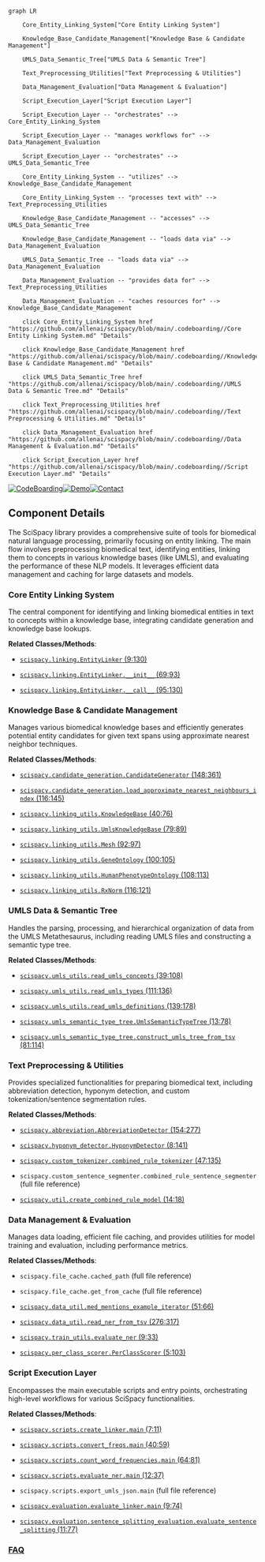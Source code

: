 ```mermaid

graph LR

    Core_Entity_Linking_System["Core Entity Linking System"]

    Knowledge_Base_Candidate_Management["Knowledge Base & Candidate Management"]

    UMLS_Data_Semantic_Tree["UMLS Data & Semantic Tree"]

    Text_Preprocessing_Utilities["Text Preprocessing & Utilities"]

    Data_Management_Evaluation["Data Management & Evaluation"]

    Script_Execution_Layer["Script Execution Layer"]

    Script_Execution_Layer -- "orchestrates" --> Core_Entity_Linking_System

    Script_Execution_Layer -- "manages workflows for" --> Data_Management_Evaluation

    Script_Execution_Layer -- "orchestrates" --> UMLS_Data_Semantic_Tree

    Core_Entity_Linking_System -- "utilizes" --> Knowledge_Base_Candidate_Management

    Core_Entity_Linking_System -- "processes text with" --> Text_Preprocessing_Utilities

    Knowledge_Base_Candidate_Management -- "accesses" --> UMLS_Data_Semantic_Tree

    Knowledge_Base_Candidate_Management -- "loads data via" --> Data_Management_Evaluation

    UMLS_Data_Semantic_Tree -- "loads data via" --> Data_Management_Evaluation

    Data_Management_Evaluation -- "provides data for" --> Text_Preprocessing_Utilities

    Data_Management_Evaluation -- "caches resources for" --> Knowledge_Base_Candidate_Management

    click Core_Entity_Linking_System href "https://github.com/allenai/scispacy/blob/main/.codeboarding//Core Entity Linking System.md" "Details"

    click Knowledge_Base_Candidate_Management href "https://github.com/allenai/scispacy/blob/main/.codeboarding//Knowledge Base & Candidate Management.md" "Details"

    click UMLS_Data_Semantic_Tree href "https://github.com/allenai/scispacy/blob/main/.codeboarding//UMLS Data & Semantic Tree.md" "Details"

    click Text_Preprocessing_Utilities href "https://github.com/allenai/scispacy/blob/main/.codeboarding//Text Preprocessing & Utilities.md" "Details"

    click Data_Management_Evaluation href "https://github.com/allenai/scispacy/blob/main/.codeboarding//Data Management & Evaluation.md" "Details"

    click Script_Execution_Layer href "https://github.com/allenai/scispacy/blob/main/.codeboarding//Script Execution Layer.md" "Details"

```

[![CodeBoarding](https://img.shields.io/badge/Generated%20by-CodeBoarding-9cf?style=flat-square)](https://github.com/CodeBoarding/GeneratedOnBoardings)[![Demo](https://img.shields.io/badge/Try%20our-Demo-blue?style=flat-square)](https://www.codeboarding.org/demo)[![Contact](https://img.shields.io/badge/Contact%20us%20-%20contact@codeboarding.org-lightgrey?style=flat-square)](mailto:contact@codeboarding.org)



## Component Details



The SciSpacy library provides a comprehensive suite of tools for biomedical natural language processing, primarily focusing on entity linking. The main flow involves preprocessing biomedical text, identifying entities, linking them to concepts in various knowledge bases (like UMLS), and evaluating the performance of these NLP models. It leverages efficient data management and caching for large datasets and models.



### Core Entity Linking System

The central component for identifying and linking biomedical entities in text to concepts within a knowledge base, integrating candidate generation and knowledge base lookups.





**Related Classes/Methods**:



- <a href="https://github.com/allenai/scispacy/blob/master/scispacy/linking.py#L9-L130" target="_blank" rel="noopener noreferrer">`scispacy.linking.EntityLinker` (9:130)</a>

- <a href="https://github.com/allenai/scispacy/blob/master/scispacy/linking.py#L69-L93" target="_blank" rel="noopener noreferrer">`scispacy.linking.EntityLinker.__init__` (69:93)</a>

- <a href="https://github.com/allenai/scispacy/blob/master/scispacy/linking.py#L95-L130" target="_blank" rel="noopener noreferrer">`scispacy.linking.EntityLinker.__call__` (95:130)</a>





### Knowledge Base & Candidate Management

Manages various biomedical knowledge bases and efficiently generates potential entity candidates for given text spans using approximate nearest neighbor techniques.





**Related Classes/Methods**:



- <a href="https://github.com/allenai/scispacy/blob/master/scispacy/candidate_generation.py#L148-L361" target="_blank" rel="noopener noreferrer">`scispacy.candidate_generation.CandidateGenerator` (148:361)</a>

- <a href="https://github.com/allenai/scispacy/blob/master/scispacy/candidate_generation.py#L116-L145" target="_blank" rel="noopener noreferrer">`scispacy.candidate_generation.load_approximate_nearest_neighbours_index` (116:145)</a>

- <a href="https://github.com/allenai/scispacy/blob/master/scispacy/linking_utils.py#L40-L76" target="_blank" rel="noopener noreferrer">`scispacy.linking_utils.KnowledgeBase` (40:76)</a>

- <a href="https://github.com/allenai/scispacy/blob/master/scispacy/linking_utils.py#L79-L89" target="_blank" rel="noopener noreferrer">`scispacy.linking_utils.UmlsKnowledgeBase` (79:89)</a>

- <a href="https://github.com/allenai/scispacy/blob/master/scispacy/linking_utils.py#L92-L97" target="_blank" rel="noopener noreferrer">`scispacy.linking_utils.Mesh` (92:97)</a>

- <a href="https://github.com/allenai/scispacy/blob/master/scispacy/linking_utils.py#L100-L105" target="_blank" rel="noopener noreferrer">`scispacy.linking_utils.GeneOntology` (100:105)</a>

- <a href="https://github.com/allenai/scispacy/blob/master/scispacy/linking_utils.py#L108-L113" target="_blank" rel="noopener noreferrer">`scispacy.linking_utils.HumanPhenotypeOntology` (108:113)</a>

- <a href="https://github.com/allenai/scispacy/blob/master/scispacy/linking_utils.py#L116-L121" target="_blank" rel="noopener noreferrer">`scispacy.linking_utils.RxNorm` (116:121)</a>





### UMLS Data & Semantic Tree

Handles the parsing, processing, and hierarchical organization of data from the UMLS Metathesaurus, including reading UMLS files and constructing a semantic type tree.





**Related Classes/Methods**:



- <a href="https://github.com/allenai/scispacy/blob/master/scispacy/umls_utils.py#L39-L108" target="_blank" rel="noopener noreferrer">`scispacy.umls_utils.read_umls_concepts` (39:108)</a>

- <a href="https://github.com/allenai/scispacy/blob/master/scispacy/umls_utils.py#L111-L136" target="_blank" rel="noopener noreferrer">`scispacy.umls_utils.read_umls_types` (111:136)</a>

- <a href="https://github.com/allenai/scispacy/blob/master/scispacy/umls_utils.py#L139-L178" target="_blank" rel="noopener noreferrer">`scispacy.umls_utils.read_umls_definitions` (139:178)</a>

- <a href="https://github.com/allenai/scispacy/blob/master/scispacy/umls_semantic_type_tree.py#L13-L78" target="_blank" rel="noopener noreferrer">`scispacy.umls_semantic_type_tree.UmlsSemanticTypeTree` (13:78)</a>

- <a href="https://github.com/allenai/scispacy/blob/master/scispacy/umls_semantic_type_tree.py#L81-L114" target="_blank" rel="noopener noreferrer">`scispacy.umls_semantic_type_tree.construct_umls_tree_from_tsv` (81:114)</a>





### Text Preprocessing & Utilities

Provides specialized functionalities for preparing biomedical text, including abbreviation detection, hyponym detection, and custom tokenization/sentence segmentation rules.





**Related Classes/Methods**:



- <a href="https://github.com/allenai/scispacy/blob/master/scispacy/abbreviation.py#L154-L277" target="_blank" rel="noopener noreferrer">`scispacy.abbreviation.AbbreviationDetector` (154:277)</a>

- <a href="https://github.com/allenai/scispacy/blob/master/scispacy/hyponym_detector.py#L8-L141" target="_blank" rel="noopener noreferrer">`scispacy.hyponym_detector.HyponymDetector` (8:141)</a>

- <a href="https://github.com/allenai/scispacy/blob/master/scispacy/custom_tokenizer.py#L47-L135" target="_blank" rel="noopener noreferrer">`scispacy.custom_tokenizer.combined_rule_tokenizer` (47:135)</a>

- `scispacy.custom_sentence_segmenter.combined_rule_sentence_segmenter` (full file reference)

- <a href="https://github.com/allenai/scispacy/blob/master/scispacy/util.py#L14-L18" target="_blank" rel="noopener noreferrer">`scispacy.util.create_combined_rule_model` (14:18)</a>





### Data Management & Evaluation

Manages data loading, efficient file caching, and provides utilities for model training and evaluation, including performance metrics.





**Related Classes/Methods**:



- `scispacy.file_cache.cached_path` (full file reference)

- `scispacy.file_cache.get_from_cache` (full file reference)

- <a href="https://github.com/allenai/scispacy/blob/master/scispacy/data_util.py#L51-L66" target="_blank" rel="noopener noreferrer">`scispacy.data_util.med_mentions_example_iterator` (51:66)</a>

- <a href="https://github.com/allenai/scispacy/blob/master/scispacy/data_util.py#L276-L317" target="_blank" rel="noopener noreferrer">`scispacy.data_util.read_ner_from_tsv` (276:317)</a>

- <a href="https://github.com/allenai/scispacy/blob/master/scispacy/train_utils.py#L9-L33" target="_blank" rel="noopener noreferrer">`scispacy.train_utils.evaluate_ner` (9:33)</a>

- <a href="https://github.com/allenai/scispacy/blob/master/scispacy/per_class_scorer.py#L5-L103" target="_blank" rel="noopener noreferrer">`scispacy.per_class_scorer.PerClassScorer` (5:103)</a>





### Script Execution Layer

Encompasses the main executable scripts and entry points, orchestrating high-level workflows for various SciSpacy functionalities.





**Related Classes/Methods**:



- <a href="https://github.com/allenai/scispacy/blob/master/scripts/create_linker.py#L7-L11" target="_blank" rel="noopener noreferrer">`scispacy.scripts.create_linker.main` (7:11)</a>

- <a href="https://github.com/allenai/scispacy/blob/master/scripts/convert_freqs.py#L40-L59" target="_blank" rel="noopener noreferrer">`scispacy.scripts.convert_freqs.main` (40:59)</a>

- <a href="https://github.com/allenai/scispacy/blob/master/scripts/count_word_frequencies.py#L64-L81" target="_blank" rel="noopener noreferrer">`scispacy.scripts.count_word_frequencies.main` (64:81)</a>

- <a href="https://github.com/allenai/scispacy/blob/master/scripts/evaluate_ner.py#L12-L37" target="_blank" rel="noopener noreferrer">`scispacy.scripts.evaluate_ner.main` (12:37)</a>

- `scispacy.scripts.export_umls_json.main` (full file reference)

- <a href="https://github.com/allenai/scispacy/blob/master/evaluation/evaluate_linker.py#L9-L74" target="_blank" rel="noopener noreferrer">`scispacy.evaluation.evaluate_linker.main` (9:74)</a>

- <a href="https://github.com/allenai/scispacy/blob/master/evaluation/sentence_splitting_evaluation.py#L11-L77" target="_blank" rel="noopener noreferrer">`scispacy.evaluation.sentence_splitting_evaluation.evaluate_sentence_splitting` (11:77)</a>









### [FAQ](https://github.com/CodeBoarding/GeneratedOnBoardings/tree/main?tab=readme-ov-file#faq)